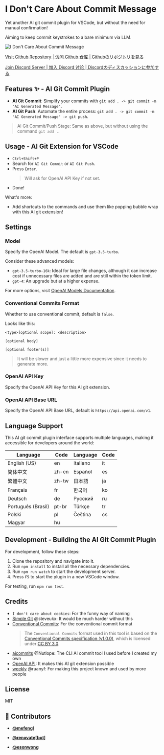 <!-- DO NOT REMOVE - contributor_list:data:start:["mefengl", "renovate[bot]", "esonwong"]:end -->
# I Don't Care About Commit Message

Yet another AI git commit plugin for VSCode, but without the need for manual confirmation!

Aiming to keep commit keystrokes to a bare minimum via LLM.

![I Don't Care About Commit Message](https://raw.githubusercontent.com/mefengl/vscode-i-dont-care-about-commit-message/main/res/vscode-i-dont-care-about-commit-message.gif "Demonstration of AI Git Commit Plugin")

[Visit Github Repository | 访问 Github 仓库 | Githubのリポジトリを見る](https://github.com/mefengl/vscode-i-dont-care-about-commit-message)

[Join Discord Server | 加入 Discord 讨论 | Discordのディスカッションに参加する](https://discord.gg/pwTKpnc2sF)

## Features ✨ - AI Git Commit Plugin

- **AI Git Commit**: Simplify your commits with `git add . -> git commit -m "AI Generated Message"`.
- **AI Git Push**: Automate the entire process: `git add . -> git commit -m "AI Generated Message" -> git push`.

> AI Git Commit/Push Stage: Same as above, but without using the command `git add .`.

## Usage - AI Git Extension for VSCode

- `Ctrl+Shift+P`
- Search for `AI Git Commit` or `AI Git Push`.
- Press `Enter`.
  > Will ask for OpenAI API Key if not set.
- Done!

What's more:

- Add shortcuts to the commands and use them like popping bubble wrap with this AI git extension!

## Settings

### Model

Specify the OpenAI Model. The default is `gpt-3.5-turbo`.

Consider these advanced models:

- `gpt-3.5-turbo-16k`: Ideal for large file changes, although it can increase cost if unnecessary files are added and are still within the token limit.
- `gpt-4`: An upgrade but at a higher expense.

For more options, visit [OpenAI Models Documentation](https://platform.openai.com/docs/models).

### Conventional Commits Format

Whether to use conventional commit, default is `false`.

Looks like this:

```plaintext
<type>[optional scope]: <description>

[optional body]

[optional footer(s)]
```

> It will be slower and just a little more expensive since it needs to generate more.

### OpenAI API Key

Specify the OpenAI API Key for this AI git extension.

### OpenAI API Base URL

Specify the OpenAI API Base URL, default is `https://api.openai.com/v1`.

## Language Support

This AI git commit plugin interface supports multiple languages, making it accessible for developers around the world:

| Language            | Code   | Language            | Code   |
| ------------------- | ------ | ------------------- | ------ |
| English (US)        | en     | Italiano            | it     |
| 简体中文             | zh-cn  | Español             | es     |
| 繁體中文             | zh-tw  | 日本語               | ja     |
| Français            | fr     | 한국어               | ko     |
| Deutsch             | de     | Русский             | ru     |
| Português (Brasil)  | pt-br  | Türkçe              | tr     |
| Polski              | pl     | Čeština             | cs     |
| Magyar              | hu     |                     |        |

## Development - Building the AI Git Commit Plugin

For development, follow these steps:

1. Clone the repository and navigate into it.
2. Run `npm install` to install all the necessary dependencies.
3. Run `npm run watch` to start the development server.
4. Press `F5` to start the plugin in a new VSCode window.

For testing, run `npm run test`.

## Credits

- `I don't care about cookies`: For the funny way of naming
- [Simple Git](https://github.com/steveukx/git-js) @steveukx: It would be much harder without this
- [Conventional Commits](https://www.conventionalcommits.org/en/v1.0.0/): For the conventional commit format
  > The `Conventional Commits` format used in this tool is based on the [Conventional Commits specification (v1.0.0)](https://www.conventionalcommits.org/en/v1.0.0/), which is licensed under [CC BY 3.0](https://creativecommons.org/licenses/by/3.0/).
- [aicommits](https://github.com/Nutlope/aicommits) @Nutlope: The CLI AI commit tool I used before I created my own
- [OpenAI API](https://platform.openai.com/docs/api-reference/chat): It makes this AI git extension possible
- [weekly](https://github.com/ruanyf/weekly) @ruanyf: For making this project known and used by more people

## License

MIT

<!-- prettier-ignore-start -->
<!-- DO NOT REMOVE - contributor_list:start -->
## 👥 Contributors


- **[@mefengl](https://github.com/mefengl)**

- **[@renovate[bot]](https://github.com/apps/renovate)**

- **[@esonwong](https://github.com/esonwong)**

<!-- DO NOT REMOVE - contributor_list:end -->
<!-- prettier-ignore-end -->
